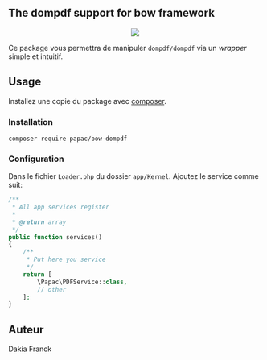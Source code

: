 ## The dompdf support for bow framework

<p align="center">
<a href="https://travis-ci.org/papac/bow-dompdf" title="Travis branch"><img src="https://img.shields.io/travis/papac/bow-dompdf/master.svg?style=flat-square"/></a>
</p>

Ce package vous permettra de manipuler `dompdf/dompdf` via un _wrapper_ simple et intuitif.

## Usage

Installez une copie du package avec [composer](https://getcomposer.org).

### Installation
```
composer require papac/bow-dompdf
```

### Configuration

Dans le fichier `Loader.php` du dossier `app/Kernel`. Ajoutez le service comme suit:


```php
/**
 * All app services register
 *
 * @return array
 */
public function services()
{
    /**
     * Put here you service
     */
    return [
        \Papac\PDFService::class,
        // other
    ];
}
```

## Auteur

Dakia Franck